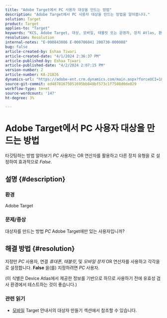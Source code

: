 ```yaml
---
title: "Adobe Target에서 PC 사용자 대상을 만드는 방법"
description: "Adobe Target에서 PC 사용자 대상을 만드는 방법을 알아봅니다."
solution: Target
product: Target
applies-to: "Target"
keywords: "KCS, Adobe Target, 대상, 모바일, 태블릿 또는 운영자, 장치 Atlas, 환경, 사용 방법"
resolution: Resolution
internal-notes: "E-000843086 E-000706041 200730-000008"
bug: false
article-created-by: Eshaa Tiwari
article-created-date: "4/1/2024 2:36:37 PM"
article-published-by: Eshaa Tiwari
article-published-date: "4/2/2024 2:07:15 PM"
version-number: 2
article-number: KA-21826
dynamics-url: "https://adobe-ent.crm.dynamics.com/main.aspx?forceUCI=1&pagetype=entityrecord&etn=knowledgearticle&id=fc1d1a3b-35f0-ee11-904c-6045bd006268"
source-git-commit: ed48781675051695bb848bf573c1f7508d0de029
workflow-type: tm+mt
source-wordcount: '147'
ht-degree: 3%

---
```


# Adobe Target에서 PC 사용자 대상을 만드는 방법


타깃팅하는 방법 알아보기 *PC* 사용자는 OR 연산자를 활용하고 다른 장치 유형을 로 설정하여 효과적으로 *False*.

## 설명 {#description}


### 환경

Adobe Target

### 문제/증상

대상자를 만드는 방법 *PC* Adobe Target에만 있는 사용자입니까?


## 해결 방법 {#resolution}


지정만 *PC* 사용자, 연결 *휴대폰*, *태블릿*, 및 *모바일 장치* OR 연산자를 사용하고 각각을 로 설정합니다. <b>False</b> 을(를) 지정하려면 *PC* 사용자.

(이 식별은 Device Atlas에서 제공한 정보를 기반으로 하므로 사용하기 전에 유효성 검사 환경에서 테스트하는 것이 좋습니다.)



### <b>관련 읽기</b>

- [모바일](https://experienceleague.adobe.com/en/docs/target/using/audiences/create-audiences/categories-audiences/mobile#) Target 안내서의 대상자 만들기 섹션에서 참조할 수 있습니다.





